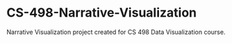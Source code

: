 # CS-498-Narrative-Visualization
Narrative Visualization project created for CS 498 Data Visualization course.
